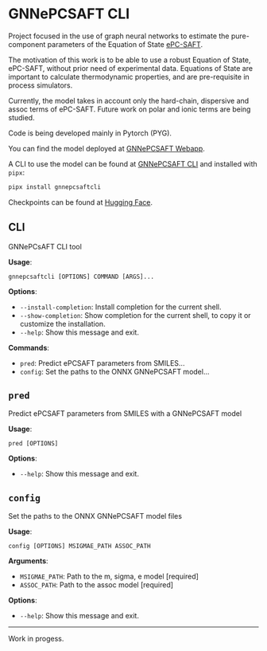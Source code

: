 # GNNePCSAFT CLI

Project focused in the use of graph neural networks to estimate the pure-component parameters of the Equation of State [ePC-SAFT](https://en.wikipedia.org/wiki/PC-SAFT).

The motivation of this work is to be able to use a robust Equation of State, ePC-SAFT, without prior need of experimental data. Equations of State are important to calculate thermodynamic properties, and are pre-requisite in process simulators.

Currently, the model takes in account only the hard-chain, dispersive and assoc terms of ePC-SAFT. Future work on polar and ionic terms are being studied.

Code is being developed mainly in Pytorch (PYG).

You can find the model deployed at [GNNePCSAFT Webapp](https://gnnepcsaft.wildsonbbl.com/).

A CLI to use the model can be found at [GNNePCSAFT CLI](https://github.com/wildsonbbl/gnnepcsaftcli) and installed with `pipx`:

```bash
pipx install gnnepcsaftcli
```

Checkpoints can be found at [Hugging Face](https://huggingface.co/wildsonbbl/gnnepcsaft).

## CLI

GNNePCsAFT CLI tool

**Usage**:

```console
gnnepcsaftcli [OPTIONS] COMMAND [ARGS]...
```

**Options**:

- `--install-completion`: Install completion for the current shell.
- `--show-completion`: Show completion for the current shell, to copy it or customize the installation.
- `--help`: Show this message and exit.

**Commands**:

- `pred`: Predict ePCSAFT parameters from SMILES...
- `config`: Set the paths to the ONNX GNNePCSAFT model...

## `pred`

Predict ePCSAFT parameters from SMILES with a GNNePCSAFT model

**Usage**:

```console
pred [OPTIONS]
```

**Options**:

- `--help`: Show this message and exit.

## `config`

Set the paths to the ONNX GNNePCSAFT model files

**Usage**:

```console
config [OPTIONS] MSIGMAE_PATH ASSOC_PATH
```

**Arguments**:

- `MSIGMAE_PATH`: Path to the m, sigma, e model [required]
- `ASSOC_PATH`: Path to the assoc model [required]

**Options**:

- `--help`: Show this message and exit.

---

Work in progess.
